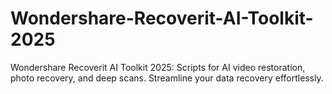 # Wondershare-Recoverit-AI-Toolkit-2025
Wondershare Recoverit AI Toolkit 2025: Scripts for AI video restoration, photo recovery, and deep scans. Streamline your data recovery effortlessly.

